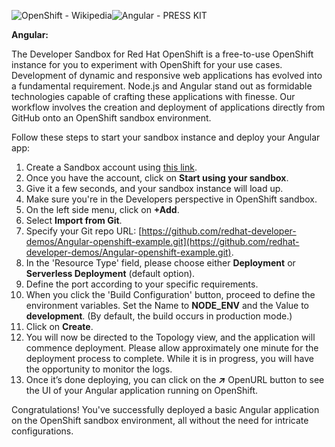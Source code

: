 ![OpenShift - Wikipedia](https://upload.wikimedia.org/wikipedia/commons/thumb/3/3a/OpenShift-LogoType.svg/100px-OpenShift-LogoType.svg.png)![Angular - PRESS KIT](https://encrypted-tbn0.gstatic.com/images?q=tbn:ANd9GcTLHZ7_lKApQX-3zDkXMVG029QBcaAc4F8sq9z7O7P5mw&s)

**Angular:**

The Developer Sandbox for Red Hat OpenShift is a free-to-use OpenShift instance for you to experiment with OpenShift for your use cases. Development of dynamic and responsive web applications has evolved into a fundamental requirement. Node.js and Angular stand out as formidable technologies capable of crafting these applications with finesse. Our workflow involves the creation and deployment of applications directly from GitHub onto an OpenShift sandbox environment.

Follow these steps to start your sandbox instance and deploy your Angular app:
1. Create a Sandbox account using [this link](https://developers.redhat.com/developer-sandbox).
2. Once you have the account, click on **Start using your sandbox**.
3. Give it a few seconds, and your sandbox instance will load up.
4. Make sure you're in the Developers perspective in OpenShift sandbox.
5. On the left side menu, click on **+Add**.
6. Select **Import from Git**.
7. Specify your Git repo URL: [https://github.com/redhat-developer-demos/Angular-openshift-example.git](https://github.com/redhat-developer-demos/Angular-openshift-example.git).
8. In the 'Resource Type' field, please choose either **Deployment** or **Serverless Deployment** (default option).
9. Define the port according to your specific requirements.
10. When you click the 'Build Configuration' button, proceed to define the environment variables. Set the Name to **NODE_ENV** and the Value to **development**. (By default, the build occurs in production mode.)
11. Click on **Create**.
12. You will now be directed to the Topology view, and the application will commence deployment. Please allow approximately one minute for the deployment process to complete. While it is in progress, you will have the opportunity to monitor the logs.
13. Once it’s done deploying, you can click on the ***↗*** OpenURL button to see the UI of your Angular application running on OpenShift.

Congratulations! You've successfully deployed a basic Angular application on the OpenShift sandbox environment, all without the need for intricate configurations. 
